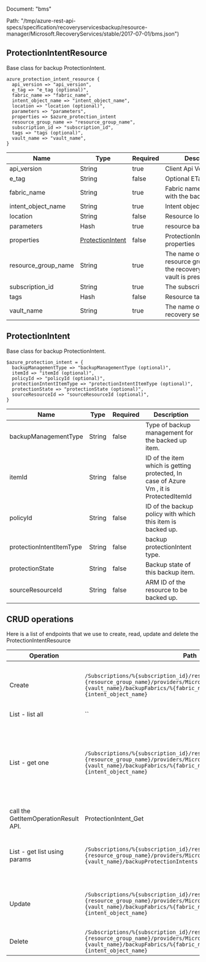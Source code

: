 Document: "bms"


Path: "/tmp/azure-rest-api-specs/specification/recoveryservicesbackup/resource-manager/Microsoft.RecoveryServices/stable/2017-07-01/bms.json")

## ProtectionIntentResource

Base class for backup ProtectionIntent.

```puppet
azure_protection_intent_resource {
  api_version => "api_version",
  e_tag => "e_tag (optional)",
  fabric_name => "fabric_name",
  intent_object_name => "intent_object_name",
  location => "location (optional)",
  parameters => "parameters",
  properties => $azure_protection_intent
  resource_group_name => "resource_group_name",
  subscription_id => "subscription_id",
  tags => "tags (optional)",
  vault_name => "vault_name",
}
```

| Name        | Type           | Required       | Description       |
| ------------- | ------------- | ------------- | ------------- |
|api_version | String | true | Client Api Version. |
|e_tag | String | false | Optional ETag. |
|fabric_name | String | true | Fabric name associated with the backup item. |
|intent_object_name | String | true | Intent object name. |
|location | String | false | Resource location. |
|parameters | Hash | true | resource backed up item |
|properties | [ProtectionIntent](#protectionintent) | false | ProtectionIntentResource properties |
|resource_group_name | String | true | The name of the resource group where the recovery services vault is present. |
|subscription_id | String | true | The subscription Id. |
|tags | Hash | false | Resource tags. |
|vault_name | String | true | The name of the recovery services vault. |
        
## ProtectionIntent

Base class for backup ProtectionIntent.

```puppet
$azure_protection_intent = {
  backupManagementType => "backupManagementType (optional)",
  itemId => "itemId (optional)",
  policyId => "policyId (optional)",
  protectionIntentItemType => "protectionIntentItemType (optional)",
  protectionState => "protectionState (optional)",
  sourceResourceId => "sourceResourceId (optional)",
}
```

| Name        | Type           | Required       | Description       |
| ------------- | ------------- | ------------- | ------------- |
|backupManagementType | String | false | Type of backup management for the backed up item. |
|itemId | String | false | ID of the item which is getting protected, In case of Azure Vm , it is ProtectedItemId |
|policyId | String | false | ID of the backup policy with which this item is backed up. |
|protectionIntentItemType | String | false | backup protectionIntent type. |
|protectionState | String | false | Backup state of this backup item. |
|sourceResourceId | String | false | ARM ID of the resource to be backed up. |



## CRUD operations

Here is a list of endpoints that we use to create, read, update and delete the ProtectionIntentResource

| Operation | Path | Verb | Description | OperationID |
| ------------- | ------------- | ------------- | ------------- | ------------- |
|Create|`/Subscriptions/%{subscription_id}/resourceGroups/%{resource_group_name}/providers/Microsoft.RecoveryServices/vaults/%{vault_name}/backupFabrics/%{fabric_name}/backupProtectionIntent/%{intent_object_name}`|Put|Create Intent for Enabling backup of an item. This is a synchronous operation.|ProtectionIntent_CreateOrUpdate|
|List - list all|``||||
|List - get one|`/Subscriptions/%{subscription_id}/resourceGroups/%{resource_group_name}/providers/Microsoft.RecoveryServices/vaults/%{vault_name}/backupFabrics/%{fabric_name}/backupProtectionIntent/%{intent_object_name}`|Get|Provides the details of the protection intent up item. This is an asynchronous operation. To know the status of the operation,
            call the GetItemOperationResult API.|ProtectionIntent_Get|
|List - get list using params|`/Subscriptions/%{subscription_id}/resourceGroups/%{resource_group_name}/providers/Microsoft.RecoveryServices/vaults/%{vault_name}/backupProtectionIntents`|Get|Provides a pageable list of all intents that are present within a vault.|BackupProtectionIntent_List|
|Update|`/Subscriptions/%{subscription_id}/resourceGroups/%{resource_group_name}/providers/Microsoft.RecoveryServices/vaults/%{vault_name}/backupFabrics/%{fabric_name}/backupProtectionIntent/%{intent_object_name}`|Put|Create Intent for Enabling backup of an item. This is a synchronous operation.|ProtectionIntent_CreateOrUpdate|
|Delete|`/Subscriptions/%{subscription_id}/resourceGroups/%{resource_group_name}/providers/Microsoft.RecoveryServices/vaults/%{vault_name}/backupFabrics/%{fabric_name}/backupProtectionIntent/%{intent_object_name}`|Delete|Used to remove intent from an item|ProtectionIntent_Delete|
